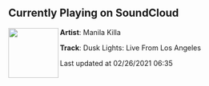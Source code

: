## Currently Playing on SoundCloud

[<img align="left" width="100" src="https://i1.sndcdn.com/artworks-3y9dRudmmUKJAGXj-SPvk5Q-t50x50.jpg">](https://soundcloud.com/manilakilla/dusk-lights-live-from-los-angeles)

**Artist**: Manila Killa 

**Track**: Dusk Lights: Live From Los Angeles

Last updated at 02/26/2021 06:35
